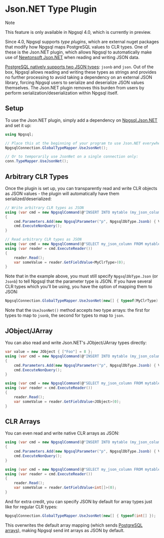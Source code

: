 # Json.NET Type Plugin

> [!NOTE]                                         
> This feature is only available in Npgsql 4.0, which is currently in preview.                       

Since 4.0, Npgsql supports *type plugins*, which are external nuget packages that modify how Npgsql maps PostgreSQL values to CLR types. One of these is the Json.NET plugin, which allows Npgsql to automatically make use of [Newtonsoft Json.NET](http://www.newtonsoft.com/json) when reading and writing JSON data.

[PostgreSQL natively supports two JSON types](https://www.postgresql.org/docs/current/static/datatype-json.html): `jsonb` and `json`. Out of the box, Npgsql allows reading and writing these types as strings and provides no further processing to avoid taking a dependency on an external JSON library, forcing Npgsql users to serialize and deserialize JSON values themselves. The Json.NET plugin removes this burden from users by perform serialization/deserialization within Npgsql itself.

## Setup

To use the Json.NET plugin, simply add a dependency on [Npgsql.Json.NET](https://www.nuget.org/packages/Npgsql.Json.NET) and set it up:

```c#
using Npgsql;

// Place this at the beginning of your program to use Json.NET everywhere (recommended)
NpgsqlConnection.GlobalTypeMapper.UseJsonNet();

// Or to temporarily use JsonNet on a single connection only:
conn.TypeMapper.UseJsonNet();
```

## Arbitrary CLR Types

Once the plugin is set up, you can transparently read and write CLR objects as JSON values - the plugin will automatically have them serialized/deserialized:

```c#
// Write arbitrary CLR types as JSON
using (var cmd = new NpgsqlCommand(@"INSERT INTO mytable (my_json_column) VALUES (@p)", conn))
{
    cmd.Parameters.Add(new NpgsqlParameter("p", NpgsqlDbType.Jsonb) { Value = MyClrType });
    cmd.ExecuteNonQuery();
}

// Read arbitrary CLR types as JSON
using (var cmd = new NpgsqlCommand(@"SELECT my_json_column FROM mytable", conn))
using (var reader = cmd.ExecuteReader())
{
    reader.Read();
    var someValue = reader.GetFieldValue<MyClrType>(0);
}
```

Note that in the example above, you must still specify `NpgsqlDbType.Json` (or `Jsonb`) to tell Npgsql that the parameter type is JSON. If you have several CLR types which you'll be using, you have the option of mapping them to JSON:

```c#
NpgsqlConnection.GlobalTypeMapper.UseJsonNet(new[] { typeof(MyClrType) });
```

Note that the `UseJsonNet()` method accepts *two* type arrays: the first for types to map to `jsonb`, the second for types to map to `json`.

## JObject/JArray

You can also read and write Json.NET's JObject/JArray types directly:

```c#
var value = new JObject { ["Foo"] = 8 };
using (var cmd = new NpgsqlCommand(@"INSERT INTO mytable (my_json_column) VALUES (@p)", conn))
{
    cmd.Parameters.Add(new NpgsqlParameter("p", NpgsqlDbType.Jsonb) { Value = value });
    cmd.ExecuteNonQuery();
}

using (var cmd = new NpgsqlCommand(@"SELECT my_json_column FROM mytable", conn))
using (var reader = cmd.ExecuteReader())
{
    reader.Read();
    var someValue = reader.GetFieldValue<JObject>(0);
}
```

## CLR Arrays

You can even read and write native CLR arrays as JSON:

```c#
using (var cmd = new NpgsqlCommand(@"INSERT INTO mytable (my_json_column) VALUES (@p)", conn))
{
    cmd.Parameters.Add(new NpgsqlParameter("p", NpgsqlDbType.Jsonb) { Value = new[] { 1, 2, 3} });
    cmd.ExecuteNonQuery();
}

using (var cmd = new NpgsqlCommand(@"SELECT my_json_column FROM mytable", conn))
using (var reader = cmd.ExecuteReader())
{
    reader.Read();
    var someValue = reader.GetFieldValue<int[]>(0);
}
```

And for extra credit, you can specify JSON by default for array types just like for regular CLR types:

```c#
NpgsqlConnection.GlobalTypeMapper.UseJsonNet(new[] { typeof(int[] });
```

This overwrites the default array mapping (which sends [PostgreSQL arrays](https://www.postgresql.org/docs/current/static/arrays.html)), making Npgsql send int arrays as JSON by default.
